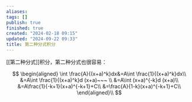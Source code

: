 ```yaml
---
aliases: 
tags: []
publish: true
finished: true
created: "2024-02-18 09:15"
updated: "2024-09-22 09:33"
title: 第二种分式积分
---
```

[[第二种分式]]积分，第二种分式也很容易：

$$
\begin{aligned}   \int \frac{A}{(x+a)^k}dx&=A\int \frac{1}{(x+a)^k}dx\\   &=A\int \frac{1}{(x+a)^k}d (x+a)~~~ \\   &=A\int (x+a)^{-k}d (x+a)\\   &=A\frac{1}{-k+1}(x+a)^{-k+1}+C\\   &=\frac{A}{1-k}(x+a)^{-k+1}+C\\ \end{aligned}\\
$$
